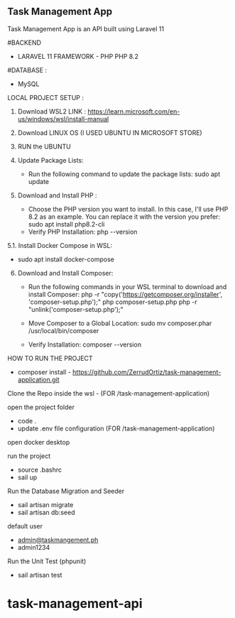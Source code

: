 ## Task Management App

Task Management App is an API built using Laravel 11

#BACKEND 
  - LARAVEL 11 FRAMEWORK - PHP PHP 8.2

#DATABASE :
  -  MySQL

LOCAL PROJECT SETUP : 

1. Download WSL2 
LINK : https://learn.microsoft.com/en-us/windows/wsl/install-manual

2. Download LINUX OS (I USED UBUNTU IN MICROSOFT STORE)

3. RUN the UBUNTU

4. Update Package Lists:
	 - Run the following command to update the package lists:
		 sudo apt update

5. Download and Install PHP : 
	 - Choose the PHP version you want to install. In this case, I'll use PHP 8.2 as an example. You can replace it with the version you prefer:
		 sudo apt install php8.2-cli
	 - Verify PHP Installation:
	   php --version

5.1. Install Docker Compose in WSL:
   - sudo apt install docker-compose

6. Download and Install Composer:

	- Run the following commands in your WSL terminal to download and install Composer:
			php -r "copy('https://getcomposer.org/installer', 'composer-setup.php');"
			php composer-setup.php
			php -r "unlink('composer-setup.php');"

	- Move Composer to a Global Location:
			sudo mv composer.phar /usr/local/bin/composer
	- Verify Installation:
		  composer --version


HOW TO RUN THE PROJECT
 - composer install 
		- https://github.com/ZerrudOrtiz/task-management-application.git

Clone the Repo inside the wsl - (FOR /task-management-application)

open the project folder
 - code .
 - update .env file configuration (FOR /task-management-application)

open docker desktop

run the project
 - source .bashrc
 - sail up

Run the Database Migration and Seeder
 - sail artisan migrate
 - sail artisan db:seed

default user 
 - admin@taskmangement.ph
 - admin1234


Run the Unit Test (phpunit)
 - sail artisan test
# task-management-api
